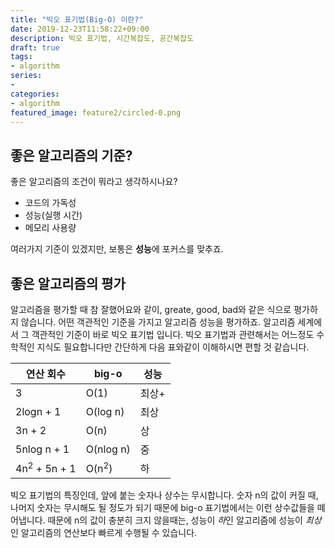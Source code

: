 ```yaml
---
title: "빅오 표기법(Big-O) 이란?"
date: 2019-12-23T11:58:22+09:00
description: 빅오 표기법, 시간복잡도, 공간복잡도
draft: true
tags:
- algorithm
series:
- 
categories:
- algorithm
featured_image: feature2/circled-0.png
---
```


## 좋은 알고리즘의 기준?

좋은 알고리즘의 조건이 뭐라고 생각하시나요?

- 코드의 가독성
- 성능(실행 시간)
- 메모리 사용량

여러가지 기준이 있겠지만, 보통은 **성능**에 포커스를 맞추죠.

## 좋은 알고리즘의 평가

알고리즘을 평가할 때 참 잘했어요와 같이, greate, good, bad와 같은 식으로 평가하지 않습니다. 어떤 객관적인 기준을 가지고 알고리즘 성능을 평가하죠. 알고리즘 세계에서 그 객관적인 기준이 바로 빅오 표기법 입니다. 빅오 표기법과 관련해서는 어느정도 수학적인 지식도 필요합니다만 간단하게 다음 표와같이 이해하시면 편할 것 같습니다.

| 연산 회수  | big-o | 성능  |
|---|---|---|
| 3  | O(1) | 최상+  |
| 2logn + 1  | O(log n)  | 최상  |
| 3n + 2  | O(n)  | 상  |
| 5nlog n + 1  | O(nlog n)  | 중  |
| 4n<sup>2</sup> + 5n + 1  | O(n<sup>2</sup>)  | 하  |

빅오 표기법의 특징인데, 앞에 붙는 숫자나 상수는 무시합니다. 숫자 n의 값이 커질 때, 나머지 숫자는 무시해도 될 정도가 되기 때문에 big-o 표기법에서는 이런 상수값들을 떼어냅니다. 때문에 n의 값이 충분히 크지 않을때는, 성능이 *하*인 알고리즘에 성능이 *최상*인 알고리즘의 연산보다 빠르게 수행될 수 있습니다.